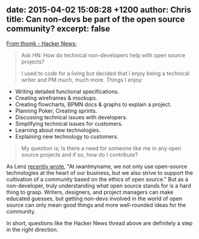 date: 2015-04-02 15:08:28 +1200
author: Chris
title: Can non-devs be part of the open source community?
excerpt: false
----

[From thomk - Hacker News:](https://news.ycombinator.com/item?id=9307255)

> Ask HN: How do technical non-developers help with open source projects?
> 
> I used to code for a living but decided that I enjoy being a technical writer and PM much, much more. Things I enjoy:
> 
  * Writing detailed functional specifications.
  * Creating wireframes & mockups.
  * Creating flowcharts, BPMN docs & graphs to explain a project.
  * Planning Poker, Creating sprints.
  * Discussing technical issues with developers.
  * Simplifying technical issues for customers.
  * Learning about new technologies.
  * Explaining new technology to customers.
> 
> My question is; Is there a need for someone like me in any open source projects and if so, how do I contribute?

As Lenz [recently wrote](https://iwantmyname.com/blog/2015/03/does-open-source-contribute-to-a-more-open-society.html), "At iwantmyname, we not only use open-source technologies at the heart of our business, but we also strive to support the cultivation of a community based on the ethics of open source." But as a non-developer, truly understanding what open source stands for is a hard thing to grasp. Writers, designers, and project managers can make educated guesses, but getting non-devs involved in the world of open source can only mean good things and more well-rounded ideas for the community. 

In short, questions like the Hacker News thread above are definitely a step in the right direction. 

